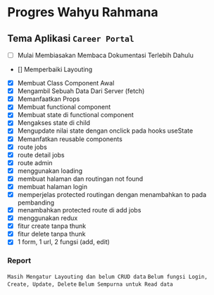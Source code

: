 # Progres Wahyu Rahmana
## Tema Aplikasi `Career Portal`
- [ ] Mulai Membiasakan Membaca Dokumentasi Terlebih Dahulu
- [] Memperbaiki Layouting
- [x] Membuat Class Component Awal
- [x] Mengambil Sebuah Data Dari Server (fetch)
- [x] Memanfaatkan Props
- [x] Membuat functional component
- [x] Membuat state di functional component
- [x] Mengakses state di child
- [x] Mengupdate nilai state dengan onclick pada hooks useState
- [x] Memanfatkan reusable components
- [x] route jobs
- [x] route detail jobs
- [x] route admin
- [x] menggunakan loading
- [x] membuat halaman dan routingan not found
- [x] membuat halaman login
- [x] memperjelas protected routingan dengan menambahkan to pada pembanding
- [x] menambahkan protected route di add jobs
- [x] menggunakan redux
- [x] fitur create tanpa thunk 
- [x] fitur delete tanpa thunk
- [x] 1 form, 1 url, 2 fungsi (add, edit)

### Report
`Masih Mengatur Layouting dan belum CRUD data`
`Belum fungsi Login, Create, Update, Delete`
`Belum Sempurna untuk Read data`